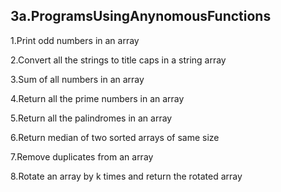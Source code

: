 3a.ProgramsUsingAnynomousFunctions
--------------------------------------------------------

1.Print odd numbers in an array 

2.Convert all the strings to title caps in a string array

3.Sum of all numbers in an array

4.Return all the prime numbers in an array

5.Return all the palindromes in an array

6.Return median of two sorted arrays of same size 

7.Remove duplicates from an array

8.Rotate an array by k times and return the rotated array

